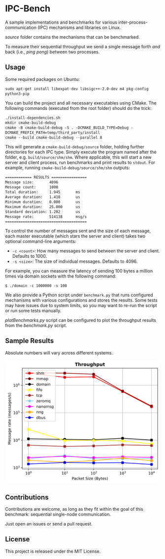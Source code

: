 # IPC-Bench

A sample implementations and benchmarks for various inter-process-communication (IPC) mechanisms and libraries on Linux.

*source* folder contains the mechanisms that can be benchmarked.

To measure their sequential throughput we send a single message forth _and_ back (i.e., *ping pong*) between two processes.


## Usage

Some required packages on Ubuntu:
```shell
sudo apt-get install libexpat-dev libsigc++-2.0-dev m4 pkg-config python3-pip
```

You can build the project and all necessary executables using CMake. The following commands (executed from the root folder) should do the trick:

```shell
./install-dependencies.sh
mkdir cmake-build-debug
cmake -B cmake-build-debug -S . -DCMAKE_BUILD_TYPE=Debug -DCMAKE_PREFIX_PATH=temp/third_party/install
cmake --build cmake-build-debug --parallel 8
```

This will generate a `cmake-build-debug/source` folder, holding further directories for each IPC type.
Simply execute the program named after the folder, e.g. `build/source/shm/shm`.
Where applicable, this will start a new server and client process, run benchmarks and print results to `stdout`. For example, running `cmake-build-debug/source/shm/shm` outputs:

```
============ RESULTS ================
Message size:       4096
Message count:      1000
Total duration:     1.945      	ms
Average duration:   1.418      	us
Minimum duration:   0.000      	us
Maximum duration:   25.000     	us
Standard deviation: 1.282      	us
Message rate:       514138     	msg/s
=====================================
```

To control the number of messages sent and the size of each message, each master executable (which stars the server and client) takes two optional command-line arguments:

* `-c <count>`: How many messages to send between the server and client. Defaults to 1000.
* `-s <size>`: The size of individual messages. Defaults to 4096.

For example, you can measure the latency of sending 100 bytes a million times via domain sockets with the following command:

```shell
$ ./domain -c 1000000 -s 100
```

We also provide a Python script under `benchmark.py` that runs configured mechanisms with various configurations and stores the results.
Some tests may have issues due to system limits, so you may want to re-run the script or run some tests manually.

*plotBenchmarks.py* script can be configured to plot the throughput results from the *benchmark.py* script.

## Sample Results

Absolute numbers will vary across different systems.

![alt text](results/benchmark.png "Throughput")

## Contributions

Contributions are welcome, as long as they fit within the goal of this benchmark: sequential single-node communication.

Just open an issues or send a pull request.

## License

This project is released under the MIT License.
